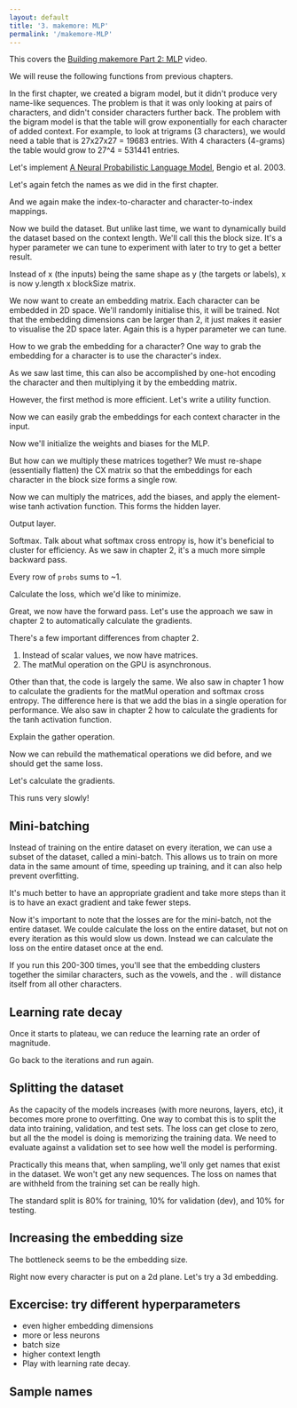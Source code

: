 ```yaml
---
layout: default
title: '3. makemore: MLP'
permalink: '/makemore-MLP'
---
```


<aside>
    This covers the <a href="https://www.youtube.com/watch?v=TCH_1BHY58I">Building makemore Part 2: MLP</a> video.
</aside>

We will reuse the following functions from previous chapters.

<script data-src="utils.js">
import { GPU } from './matmul-gpu.js';
const { matMul } = await GPU();
</script>

<script data-src="utils.js">
const matrixMixin = (Base) => class extends Base {
    constructor(data, shape = data?.shape || []) {
        if ( typeof shape === 'function' ) {
            shape = shape( data?.shape || [] );
        }

        const length = shape.reduce((a, b) => a * b, 1);

        if  ( typeof data === 'function' ) {
            data = Array.from( { length }, data );
        }

        super(data || length);

        if (this.length !== length) {
            throw new Error('Shape does not match data length.');
        }

        this.shape = shape;
    }
};
export class FloatMatrix extends matrixMixin(Float32Array) {}
export class IntMatrix extends matrixMixin(Int32Array) {}
</script>

In the first chapter, we created a bigram model, but it didn't produce very
name-like sequences. The problem is that it was only looking at pairs of
characters, and didn't consider characters further back. The problem with the
bigram model is that the table will grow exponentially for each character of
added context. For example, to look at trigrams (3 characters), we would need
a table that is 27x27x27 = 19683 entries. With 4 characters (4-grams) the table
would grow to 27^4 = 531441 entries.

Let's implement [A Neural Probabilistic Language
Model](https://www.jmlr.org/papers/volume3/bengio03a/bengio03a.pdf), Bengio et al. 2003.

Let's again fetch the names as we did in the first chapter.

<script>
const response = await fetch('https://raw.githubusercontent.com/karpathy/makemore/master/names.txt');
const text = await response.text();
const names = text.split('\n');
</script>

And we again make the index-to-character and character-to-index mappings.

<script>
const indexToCharMap = [ '.', ...new Set( names.join('') ) ].sort();
const stringToCharMap = {};

for ( let i = indexToCharMap.length; i--; ) {
    stringToCharMap[ indexToCharMap[ i ] ] = i;
}
</script>

Now we build the dataset. But unlike last time, we want to dynamically build the
dataset based on the context length. We'll call this the block size. It's a
hyper parameter we can tune to experiment with later to try to get a better
result.

<script data-src="utils.js">
export function buildDataSet( names, stringToCharMap, blockSize ) {
    let X = [];
    let Y = [];

    for ( const name of names ) {
        const context = '.'.repeat( blockSize ) + name + '.';
        let i = blockSize;
        while ( context[ i ] ) {
            const x = context.slice( i - blockSize, i );
            const y = context[ i ];
            X.push( ...[ ...x ].map( ( char ) => stringToCharMap[ char ] ) );
            Y.push( stringToCharMap[ y ] );
            i++;
        }
    }

    return [
        new IntMatrix( X, [ X.length / blockSize, blockSize ] ),
        new IntMatrix( Y, [ Y.length ] )
    ];
}
</script>

<script>
const hyperParameters = { blockSize: 3 };
const [ X, Y ] = buildDataSet( names, stringToCharMap, hyperParameters.blockSize );
</script>

Instead of x (the inputs) being the same shape as y (the targets or labels), x
is now y.length x blockSize matrix.

We now want to create an embedding matrix. Each character can be embedded in
2D space. We'll randomly initialise this, it will be trained. Not that the
embedding dimensions can be larger than 2, it just makes it easier to visualise
the 2D space later. Again this is a hyper parameter we can tune.

<script>
import {
    random,
    oneHot,
    transpose,
    softmaxByRow,
    negativeLogLikelihood,
    softmaxCrossEntropyGradient,
    sample
} from './1-bigram-utils.js';
</script>

<script>
hyperParameters.embeddingDimensions = 2;
const totalChars = indexToCharMap.length;
const CData = new FloatMatrix( random, [ totalChars, hyperParameters.embeddingDimensions ] );
</script>

How to we grab the embedding for a character? One way to grab the embedding for
a character is to use the character's index.

<script>
const indexOfB = stringToCharMap[ 'b' ];
const embeddingForB = [
    CData[ indexOfB * hyperParameters.embeddingDimensions + 0 ],
    CData[ indexOfB * hyperParameters.embeddingDimensions + 1 ],
];
</script>

As we saw last time, this can also be accomplished by one-hot encoding the
character and then multiplying it by the embedding matrix.

<script>
const oneHotForB = oneHot( [ indexOfB ], totalChars );
const embeddingForB = await matMul( oneHotForB, CData );
</script>

However, the first method is more efficient. Let's write a utility function.

<script data-src="utils.js">
export function gather(A, indices) {
    const shape = indices.shape ?? [ indices.length ];
    if (A.shape.length !== 2) {
        const R = new FloatMatrix( null, shape );
        for (let i = indices.length; i--;) {
            R[i] = A[indices[i]];
        }
        return R;
    }
    const Dim = A.shape[1];
    const R = new FloatMatrix( null, [...shape, Dim] );
    for (let i = indices.length; i--;) {
        const index = indices[i];
        for (let j = Dim; j--;) {
            R[i * Dim + j] = A[index * Dim + j];
        }
    }
    return R;
}
</script>

<script>
const embeddingForB = gather( CData, new Int32Array( [ indexOfB ] ) );
</script>

Now we can easily grab the embeddings for each context character in the input.

<script >
const CX = gather( CData, X );
</script>

Now we'll initialize the weights and biases for the MLP.

<script>
hyperParameters.neurons = 100;
const { embeddingDimensions, blockSize, neurons } = hyperParameters;
const W1Data = new FloatMatrix( random, [ embeddingDimensions * blockSize, neurons ] );
const b1Data = new FloatMatrix( random, [ neurons ] );
</script>

But how can we multiply these matrices together? We must re-shape (essentially
flatten) the CX matrix so that the embeddings for each character in the block
size forms a single row.

<script>
const { embeddingDimensions, blockSize } = hyperParameters;
const CXReshaped = new FloatMatrix( CX, [ X.shape[ 0 ], embeddingDimensions * blockSize ] );
</script>

Now we can multiply the matrices, add the biases, and apply the element-wise
tanh activation function. This forms the hidden layer.

<script data-src="utils.js">
export async function matMulBias( A, B, bias ) {
    const data = await matMul(A, B);
    if ( ! bias ) return data;
    const [ m, n ] = data.shape;
    if (n !== bias.length ) {
        throw new Error('Bias vector dimension does not match the resulting matrix rows.');
    }
    // Add the biases to every row.
    for ( let m_ = m; m_--; ) {
        for ( let n_ = n; n_--; ) {
            data[ m_ * n + n_ ] += bias[ n_ ];
        }
    }
    return data;
}
</script>

<script>
const h = await matMulBias( CXReshaped, W1Data, b1Data );
// Activation function.
for ( let i = h.length; i--; ) h[ i ] = Math.tanh( h[ i ] );
</script>

Output layer.

<script>
const { neurons } = hyperParameters;
const W2Data = new FloatMatrix( random, [ neurons, totalChars ] );
const b2Data = new FloatMatrix( random, [ totalChars ] );
const logits = await matMul( h, W2Data );
const [ m, n ] = logits.shape;
// Add the biases to every row.
for ( let m_ = m; m_--; ) {
    for ( let n_ = n; n_--; ) {
        logits[ m_ * n + n_ ] += b2Data[ n_ ];
    }
}
</script>

Softmax. Talk about what softmax cross entropy is, how it's beneficial to
cluster for efficiency. As we saw in chapter 2, it's a much more simple backward
pass.

<script>
const probs = softmaxByRow( logits );
</script>

Every row of `probs` sums to ~1.

<script>
const row1 = new FloatMatrix( null, [ 1, totalChars ] );
for ( let i = totalChars; i--; ) {
    row1[ 0 * totalChars + i ] = probs[ 0 * totalChars + i ];
}
const sumOfRow1 = row1.reduce( ( a, b ) => a + b, 0 );
</script>

Calculate the loss, which we'd like to minimize.

<script>
const mean = negativeLogLikelihood( probs, Y );
</script>

Great, we now have the forward pass. Let's use the approach we saw in chapter 2
to automatically calculate the gradients.

There's a few important differences from chapter 2.

1. Instead of scalar values, we now have matrices.
2. The matMul operation on the GPU is asynchronous.

Other than that, the code is largely the same. We also saw in chapter 1 how to
calculate the gradients for the matMul operation and softmax cross entropy. The
difference here is that we add the bias in a single operation for performance.
We also saw in chapter 2 how to calculate the gradients for the tanh activation
function.

Explain the gather operation.

<script data-src="utils.js">
import { getTopologicalOrder } from './2-autograd-utils.js';
import {
    transpose,
    softmaxByRow,
    negativeLogLikelihood,
    softmaxCrossEntropyGradient,
} from './1-bigram-utils.js';
export class Value {
    static operations = new Map();
    constructor(data, _children = [], _op) {
        this.data = data;
        this._op = _op;
        this._prev = _children;
    }
    static addOperation(operation, forward) {
        this.operations.set(operation, forward);
        this.prototype[operation] = function(...args) {
            return new Value( null, [ this, ...args ], operation );
        }
    }
    async forward() {
        const order = getTopologicalOrder(this);

        for (const node of order) {
            if (node._op) {
                const forward = Value.operations.get(node._op);
                const args = node._prev;
                const [data, ...grads] = await forward(...args.map(arg => {
                    return arg instanceof Value ? arg.data : arg;
                }));
                node.data = data;
                node._backward = async () => {
                    for (const [i, gradCalc] of grads.entries()) {
                        const grad = await gradCalc(node.grad);
                        const child = args[i];
                        child.grad = child.grad ? add(child.grad, grad) : grad;
                    }
                };
            }
        }
    }
    async backward() {
        const reversed = getTopologicalOrder(this).reverse();

        for (const node of reversed) {
            node.grad = null;
        }

        this.grad = new FloatMatrix( null, this.data.shape ).fill( 1 );

        for (const node of reversed) {
            await node._backward?.();
        }
    }
}

function add( A, B ) {
    if ( A.shape.toString() !== B.shape.toString() ) {
        throw new Error( 'Matrix dimensions do not match.' );
    }

    const C = new FloatMatrix( A );
    for ( let i = C.length; i--; ) C[ i ] += B[ i ];
    return C;
}

Value.addOperation( 'matMulBias', async ( A, B, bias ) => [
    await matMulBias( A, B, bias ),
    async ( grad ) => await matMul( grad, transpose( B ) ),
    async ( grad ) => await matMul( transpose( A ), grad ),
    ( grad ) => {
        const [ m, n ] = grad.shape;
        const B = new FloatMatrix( null, [ n ] );
        // Gradients for the biases are the sum of the gradients for
        // each row.
        for ( let m_ = m; m_--; ) {
            for ( let n_ = n; n_--; ) {
                B[ n_ ] += grad[ m_ * n + n_ ];
            }
        }
        return B;
    }
] );

Value.addOperation( 'tanh', ( A ) => {
    const data = new FloatMatrix( A );
    for ( let i = data.length; i--; ) data[ i ] = Math.tanh( data[ i ] );
    return [
        data,
        ( grad ) => {
            const B = new FloatMatrix( grad );
            for ( let i = B.length; i--; ) B[ i ] *= ( 1 - Math.pow( data[ i ], 2 ) );
            return B;
        }
    ];
} );

Value.addOperation( 'gather', ( A, indices ) => [
    gather( A, indices ),
    ( grad ) => {
        const B = grad;
        const C = new FloatMatrix( null, A.shape );
        if ( A.shape.length !== 2 ) {
            for ( let i = B.length; i--; ) C[ indices[i] ] += B[i];
        } else {
            const Dim = A.shape[1];
            for ( let i = B.length; i--; ) {
                const index = indices[i];
                for ( let j = Dim; j--; ) {
                    C[ index * Dim + j ] += B[ i * Dim + j ];
                }
            }
        }

        return C;
    }
] );

Value.addOperation( 'softmaxCrossEntropy', ( A, indices ) => {
    const data = softmaxByRow( A );
    return [
        negativeLogLikelihood( data, indices ),
        () => softmaxCrossEntropyGradient( data, indices )
    ];
} );

Value.addOperation( 'reshape', ( A, shape ) => [
    new FloatMatrix( A, shape ),
    ( grad ) => new FloatMatrix( grad, A.shape )
] );
</script>

Now we can rebuild the mathematical operations we did before, and we should get
the same loss.

<script>
function logitFn( X ) {
    const { embeddingDimensions, blockSize } = hyperParameters;
    const { C, W1, b1, W2, b2 } = params;
    const embedding = C.gather( X ).reshape( [ X.shape[ 0 ], embeddingDimensions * blockSize ] );
    const hidden = embedding.matMulBias( W1, b1 ).tanh();
    return hidden.matMulBias( W2, b2 );
}
const C = new Value( CData );
const W1 = new Value( W1Data );
const b1 = new Value( b1Data );
const W2 = new Value( W2Data );
const b2 = new Value( b2Data );
const params = { C, W1, b1, W2, b2 };
const loss = logitFn( X ).softmaxCrossEntropy( Y );
await loss.forward();
await loss.backward();
</script>

Let's calculate the gradients.

<script>
hyperParameters.learningRate = 0.1;
const losses = [];
</script>

<script>
export { default as Plotly } from 'https://cdn.jsdelivr.net/npm/plotly.js-dist@2.26.2/+esm';
const graphs = [ document.createElement( 'div' ), document.createElement( 'div' ) ];
</script>

<script>
async function createLossesGraph( element, losses ) {
    await Plotly.react(
        element,
        [ { x: losses.map( ( _, i ) => i ), y: losses } ],
        {
            width: 500, height: 500,
            yaxis: { title: 'Loss', type: 'log' },
            xaxis: { title: 'Iterations' }
        },
        { displayModeBar: false }
    );
}
export async function createEmbeddingGraph( element, C ) {
    await Plotly.react(element, [
        {
            // get even indices from C.
            x: Array.from( C.data ).filter( ( _, i ) => i % 2 ),
            // get uneven indices from C.
            y: Array.from( C.data ).filter( ( _, i ) => ! ( i % 2 ) ),
            text: indexToCharMap,
            mode: 'markers+text',
            type: 'scatter',
            name: 'Embedding',
            marker: {
                size: 14,
                color: '#fff',
                line: { color: 'rgb(0,0,0)', width: 1 }
            }
        }
    ], {
        width: 500, height: 500,
        title: 'Embedding'
    });
}
</script>

<script>
const iterations = 5;
print(graphs);
for ( let i = 0; i < iterations; i++ ) {
    await loss.forward();
    losses.push( loss.data );
    await loss.backward();
    for ( const param of Object.values( params ) ) {
        for ( let i = param.data.length; i--; ) {
            param.data[ i ] -= hyperParameters.learningRate * param.grad[ i ];
        }
    }
    await createLossesGraph( graphs[0], losses );
    await createEmbeddingGraph( graphs[1], C );
}
</script>

This runs very slowly!

## Mini-batching

Instead of training on the entire dataset on every iteration, we can use a
subset of the dataset, called a mini-batch. This allows us to train on more data
in the same amount of time, speeding up training, and it can also help prevent
overfitting.

<script>
const batchLosses = [];
function resetParameters() {
    const { embeddingDimensions, blockSize, neurons } = hyperParameters;
    const { C, W1, b1, W2, b2 } = params;
    C.data = new FloatMatrix( random, [ totalChars, embeddingDimensions ] );
    W1.data = new FloatMatrix( random, [ embeddingDimensions * blockSize, neurons ] );
    b1.data = new FloatMatrix( random, [ neurons ] );
    W2.data = new FloatMatrix( random, [ neurons, totalChars ] );
    b2.data = new FloatMatrix( random, [ totalChars ] );
    losses.length = 0;
    batchLosses.length = 0;
}
resetParameters();
hyperParameters.batchSize = 32;
</script>

It's much better to have an appropriate gradient and take more steps than it is
to have an exact gradient and take fewer steps.

Now it's important to note that the losses are for the mini-batch, not the
entire dataset. We coulde calculate the loss on the entire dataset, but not on
every iteration as this would slow us down. Instead we can calculate the loss
on the entire dataset once at the end.

<script data-src="utils.js">
export async function createLossesGraph( element, batchLosses, losses ) {
    Plotly.react(element, [
        {
            y: batchLosses,
            name: 'Batch losses',
        },
        {
            y: losses,
            x: Array.from( losses ).map( ( _, i ) => ( i + 1 ) * batchLosses.length / losses.length ),
            name: 'Training losses',
        },
    ], {
        title: 'Losses',
        width: 500,
        height: 500,
        yaxis: { title: 'Loss', type: 'log' },
        xaxis: { title: 'Iterations' }
    });
}
</script>

<script data-src="utils.js">
export function miniBatch( X, Y, batchSize ) {
    const indices = Int32Array.from( { length: batchSize }, () => Math.random() * X.shape[ 0 ] );
    return [ gather( X, indices ), gather( Y, indices ) ];
}
</script>

<script>
const iterations = 100;
print(graphs);
for ( let i = 0; i < iterations; i++ ) {
    const [ Xbatch, Ybatch ] = miniBatch( X, Y, hyperParameters.batchSize );
    const loss = logitFn( Xbatch ).softmaxCrossEntropy( Ybatch );
    await loss.forward();
    batchLosses.push( loss.data );
    await loss.backward();
    for ( const param of Object.values( params ) ) {
        for ( let i = param.data.length; i--; ) {
            param.data[ i ] -= hyperParameters.learningRate * param.grad[ i ];
        }
    }

    if ( batchLosses.length % 100 === 0 ) {
        const loss = logitFn( X ).softmaxCrossEntropy( Y );
        await loss.forward();
        losses.push( loss.data );
    }

    await createLossesGraph( graphs[0], batchLosses, losses );
    await createEmbeddingGraph( graphs[1], C );
}
</script>

If you run this 200-300 times, you'll see that the embedding clusters together
the similar characters, such as the vowels, and the `.` will distance itself
from all other characters.

## Learning rate decay

Once it starts to plateau, we can reduce the learning rate an order of
magnitude.

<script>
hyperParameters.learningRate = 0.01;
</script>

Go back to the iterations and run again.

## Splitting the dataset

As the capacity of the models increases (with more neurons, layers, etc), it
becomes more prone to overfitting. One way to combat this is to split the data
into training, validation, and test sets. The loss can get close to zero, but
all the the model is doing is memorizing the training data. We need to evaluate
against a validation set to see how well the model is performing.

Practically this means that, when sampling, we'll only get names that exist in
the dataset. We won't get any new sequences. The loss on names that are withheld
from the training set can be really high.

The standard split is 80% for training, 10% for validation (dev), and 10% for testing.

<script data-src="utils.js">
export function shuffle( array ) {
  let i = array.length;
  while (i--) {
    const randomIndex = Math.floor(Math.random() * i);
    [array[i], array[randomIndex]] = [array[randomIndex], array[i]];
  }
}
</script>

<script>
shuffle( names );
const n1 = Math.floor( names.length * 0.8 );
const n2 = Math.floor( names.length * 0.9 );
const { blockSize } = hyperParameters;
const [ Xtr, Ytr ] = buildDataSet( names.slice( 0, n1 ), stringToCharMap, blockSize );
const [ Xdev, Ydev ] = buildDataSet( names.slice( n1, n2 ), stringToCharMap, blockSize );
const [ Xte, Yte ] = buildDataSet( names.slice( n2 ), stringToCharMap, blockSize );
</script>

<script>
resetParameters();
hyperParameters.learningRate = 0.1;
</script>

<script>
const iterations = 100;
print(graphs);
for ( let i = 0; i < iterations; i++ ) {
    const [ Xbatch, Ybatch ] = miniBatch( Xtr, Ytr, hyperParameters.batchSize );
    const loss = logitFn( Xbatch ).softmaxCrossEntropy( Ybatch );
    await loss.forward();
    batchLosses.push( loss.data );
    await loss.backward();
    for ( const param of Object.values( params ) ) {
        for ( let i = param.data.length; i--; ) {
            param.data[ i ] -= hyperParameters.learningRate * param.grad[ i ];
        }
    }

    if ( batchLosses.length % 100 === 0 ) {
        const loss = logitFn( Xdev ).softmaxCrossEntropy( Ydev );
        await loss.forward();
        losses.push( loss.data );
    }

    await createLossesGraph( graphs[0], batchLosses, losses );
    await createEmbeddingGraph( graphs[1], C );
}
</script>

## Increasing the embedding size

The bottleneck seems to be the embedding size.

Right now every character is put on a 2d plane. Let's try a 3d embedding.

<script>
hyperParameters.embeddingDimensions = 3;
resetParameters();
</script>

<script>
async function create3DEmbeddingGraph( element, C ) {
    await Plotly.react(element, [
        {
            x: Array.from( C.data ).filter( ( _, i ) => i % 3 === 0 ),
            y: Array.from( C.data ).filter( ( _, i ) => i % 3 === 1 ),
            z: Array.from( C.data ).filter( ( _, i ) => i % 3 === 2 ),
            text: indexToCharMap,
            mode: 'markers+text',
            type: 'scatter3d',
            name: 'Embedding',
            marker: { size: 5, color: '#000' }
        }
    ], {
        width: 500,
        height: 500,
        title: 'Embedding'
    });
}
</script>

<script>
const iterations = 100;
print(graphs);
for ( let i = 0; i < iterations; i++ ) {
    const [ Xbatch, Ybatch ] = miniBatch( Xtr, Ytr, hyperParameters.batchSize );
    const loss = logitFn( Xbatch ).softmaxCrossEntropy( Ybatch );
    await loss.forward();
    batchLosses.push( loss.data );
    await loss.backward();
    for ( const param of Object.values( params ) ) {
        for ( let i = param.data.length; i--; ) {
            param.data[ i ] -= hyperParameters.learningRate * param.grad[ i ];
        }
    }

    if ( batchLosses.length % 100 === 0 ) {
        const loss = logitFn( Xdev ).softmaxCrossEntropy( Ydev );
        await loss.forward();
        losses.push( loss.data );
    }

    await createLossesGraph( graphs[0], batchLosses, losses );
    await create3DEmbeddingGraph( graphs[1], C );
}
</script>

## Excercise: try different hyperparameters

* even higher embedding dimensions
* more or less neurons
* batch size
* higher context length
* Play with learning rate decay.

<script>
print(hyperParameters);
</script>

## Sample names

<script>
export const names = [];
const { blockSize } = hyperParameters;

for (let i = 0; i < 5; i++) {
    let out = Array( blockSize ).fill( 0 );

    do {
        const context = new FloatMatrix( out.slice( -blockSize ), [ 1, blockSize ] );
        const logits = logitFn( context );
        await logits.forward();
        const probs = softmaxByRow( logits.data );
        const ix = sample( probs );
        out.push( ix );
    } while ( out[ out.length - 1 ] !== 0 );

    names.push( out.slice( blockSize, -1 ).map( ( i ) => indexToCharMap[ i ] ).join( '' ) );
}
</script>
